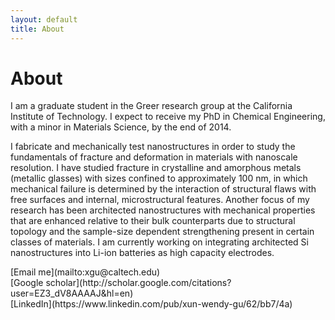 ```yaml
---
layout: default
title: About
---
```


# About

I am a graduate student in the Greer research group at the California Institute
of Technology. I expect to receive my PhD in Chemical Engineering, with a minor
in Materials Science, by the end of 2014.

I fabricate and mechanically test nanostructures in order to study the
fundamentals of fracture and deformation in materials with nanoscale resolution.
I have studied fracture in crystalline and amorphous metals (metallic glasses)
with sizes confined to approximately 100 nm, in which mechanical failure is
determined by the interaction of structural flaws with free surfaces and
internal, microstructural features. Another focus of my research has been
architected nanostructures with mechanical properties that are enhanced relative
to their bulk counterparts due to structural topology and the sample-size
dependent strengthening present in certain classes of materials. I am currently
working on integrating architected Si nanostructures into Li-ion batteries as
high capacity electrodes.


<span class="octicon octicon-mail">
  [Email me](mailto:xgu@caltech.edu)
</span></br>
<span class="octicon octicon-book">
  [Google scholar](http://scholar.google.com/citations?user=EZ3_dV8AAAAJ&hl=en)
</span></br>
<span class="octicon octicon-organization">
  [LinkedIn](https://www.linkedin.com/pub/xun-wendy-gu/62/bb7/4a)
</span></br>
